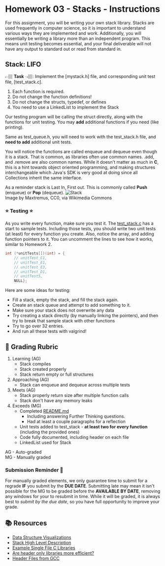 # Homework 03 - Stacks - Instructions


For this assignment, you will be writing your own stack library. Stacks are used frequently in computer science, so it is important to understand various ways they are implemented and work. Additionally, you will essentially
be writing a library more than an independent program. This means unit testing becomes essential, and your
final deliverable will not have any output to standard out or read from standard in. 


## Stack: LIFO

👉🏽 **Task** 👈🏽: Implement the [mystack.h] file, and corresponding unit test file, [test_stack.c]. 

1. Each function is required.
2. Do not change the function definitions! 
3. Do not change the structs, typedef, or defines
4. You need to use a LinkedList to implement the Stack


Our testing program will be calling the struct directly, along with the functions for unit testing. You  may **add** additional functions if you need (like printing).

Same as test_queue.h, you will need to work with the test_stack.h file, and **need to add** additional unit tests.

You will notice the functions are called enqueue and dequeue even though it is a stack. That is common, as libraries often use common names. .add, and .remove are also common names. While it doesn't matter as much in **C**, this is a hint towards object oriented programming, and making structures interchangeable which Java's SDK is very good at doing since all Collections inherit the same interface. 


As a reminder stack is Last In, First out.  This is commonly called **Push** (enqueue) or **Pop** (dequeue).
![Stack](https://upload.wikimedia.org/wikipedia/commons/b/b4/Lifo_stack.png)  
Image by Maxtremus, CC0, via Wikimedia Commons


### :star: Testing :star:

As you write every function, make sure you test it. The [test_stack.c](../test_stack.c) has a start to sample tests. Including
those tests, you should write two unit tests (at least) for every function you create. Also, notice the array,
and adding function pointers to it. You can uncomment the lines to see how it works, similar to Homework 2. 

```c
int (*unitTests[])(int) = {
    // unitTest_C1,
    // unitTest_E1,
    // unitTest_E3,
    // unitTest_D1,
    // unitTest5,
    NULL};
```


Here are some ideas for testing:
* Fill a stack, empty the stack, and fill the stack again.
* Create an stack queue and attempt to add something to it.
* Make sure your stack does not overwrite any data
* Try creating a stack directly (by manually linking the pointers), 
and then try to break that sample stack with other functions
* Try to go over 32 entries. 
* And run all these tests with valgrind!

## 📝 Grading Rubric

1. Learning (AG)
   * Stack compiles
   * Stack created properly
   * Stack return empty or full structures
2. Approaching  (AG)
   * Stack can enqueue and dequeue across multiple tests
3. Meets  (AG)
   * Stack properly return size after multiple function calls
   * Stack don't have any memory leaks
4. Exceeds  (MG)
   * Completed [README.md](../README.md)
     * Including answering Further Thinking questions.
     * Had at least a couple paragraphs for a reflection
   * Unit tests added to test_stack - **at least two for every function** (including the provided ones)
   * Code fully documented, including header on each file
   * LinkedList used for Stack


AG - Auto-graded  
MG - Manually graded

### Submission Reminder 🚨
For manually graded elements, we only guarantee time to submit for a regrade **IF** you submit by the **DUE DATE**. Submitting late may mean it isn't possible for the MG to be graded before the **AVAILABLE BY DATE**, removing any windows for your to resubmit in time. While it will be graded, it is always best to *submit by the due date*, so you have full opportunity to improve your grade.


## 📚 Resources
* [Data Structure Visualizations](https://www.cs.usfca.edu/~galles/visualization/Algorithms.html)
* [Stack High Level Description](https://en.wikipedia.org/wiki/Stack_(abstract_data_type))
* [Example Single File C Libraries](https://github.com/nothings/single_file_libs)
* [Are header only libraries more efficient?](https://softwareengineering.stackexchange.com/questions/305618/are-header-only-libraries-more-efficient)
* [Header Files from GCC](https://gcc.gnu.org/onlinedocs/cpp/Header-Files.html)
